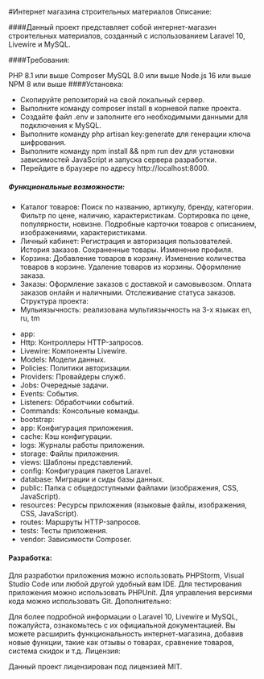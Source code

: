  #Интернет магазина строительных материалов
 Описание:
 
 ####Данный проект представляет собой интернет-магазин строительных материалов, созданный с использованием Laravel 10, Livewire и MySQL.
    
 ####Требования:
 
 PHP 8.1 или выше
 Composer
 MySQL 8.0 или выше
 Node.js 16 или выше
 NPM 8 или выше
 ####Установка:
 
- Скопируйте репозиторий на свой локальный сервер.
- Выполните команду composer install в корневой папке проекта.
- Создайте файл .env и заполните его необходимыми данными для подключения к MySQL.
- Выполните команду php artisan key:generate для генерации ключа шифрования.
- Выполните команду npm install && npm run dev для установки зависимостей JavaScript и запуска сервера разработки.
- Перейдите в браузере по адресу http://localhost:8000.
##### Функциональные возможности:
 
 - Каталог товаров:
 Поиск по названию, артикулу, бренду, категории.
 Фильтр по цене, наличию, характеристикам.
 Сортировка по цене, популярности, новизне.
 Подробные карточки товаров с описанием, изображениями, характеристиками.
 - Личный кабинет:
 Регистрация и авторизация пользователей.
 История заказов.
 Сохраненные товары.
 Изменение профиля.
 - Корзина:
 Добавление товаров в корзину.
 Изменение количества товаров в корзине.
 Удаление товаров из корзины.
 Оформление заказа.
 - Заказы:
 Оформление заказов с доставкой и самовывозом.
 Оплата заказов онлайн и наличными.
 Отслеживание статуса заказов.
 Структура проекта:
 - Мульиязычность: реализована мультиязычность на 3-х языках en, ru, tm
 
* app:
* Http: Контроллеры HTTP-запросов.
* Livewire: Компоненты Livewire.
* Models: Модели данных.
* Policies: Политики авторизации.
* Providers: Провайдеры служб.
* Jobs: Очередные задачи.
* Events: События.
* Listeners: Обработчики событий.
* Commands: Консольные команды.
* bootstrap:
* app: Конфигурация приложения.
* cache: Кэш конфигурации.
* logs: Журналы работы приложения.
* storage: Файлы приложения.
* views: Шаблоны представлений.
* config: Конфигурация пакетов Laravel.
* database: Миграции и сиды базы данных.
* public: Папка с общедоступными файлами (изображения, CSS, JavaScript).
* resources: Ресурсы приложения (языковые файлы, изображения, CSS, JavaScript).
* routes: Маршруты HTTP-запросов.
* tests: Тесты приложения.
* vendor: Зависимости Composer.

#### Разработка:
 
 Для разработки приложения можно использовать PHPStorm, Visual Studio Code или любой другой удобный вам IDE.
 Для тестирования приложения можно использовать PHPUnit.
 Для управления версиями кода можно использовать Git.
 Дополнительно:
 
 Для более подробной информации о Laravel 10, Livewire и MySQL, пожалуйста, ознакомьтесь с их официальной документацией.
 Вы можете расширить функциональность интернет-магазина, добавив новые функции, такие как отзывы о товарах, сравнение товаров, система скидок и т.д.
 Лицензия:
 
 Данный проект лицензирован под лицензией MIT.
